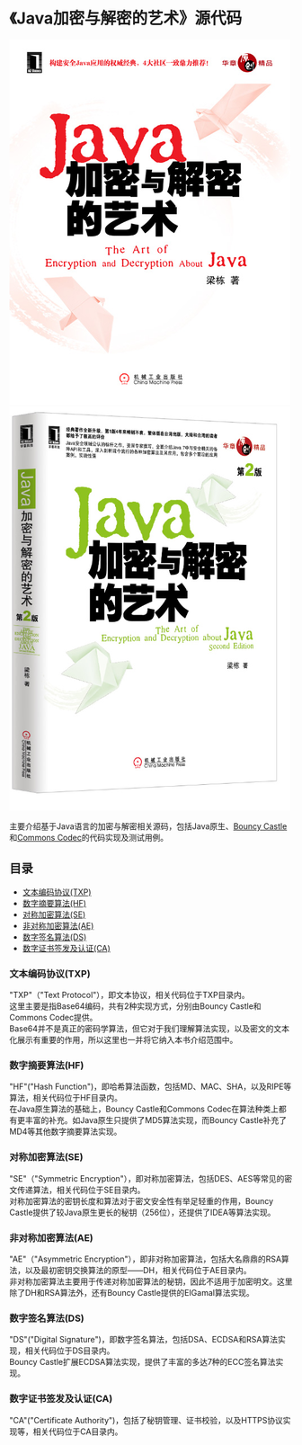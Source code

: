 # 《Java加密与解密的艺术》源代码
![《Java加密与解密的艺术》（第1版）](《Java加密与解密的艺术》（第1版）.jpg)
![《Java加密与解密的艺术》（第2版）](《Java加密与解密的艺术》（第2版）.jpg)

主要介绍基于Java语言的加密与解密相关源码，包括Java原生、[Bouncy Castle](https://www.bouncycastle.org/ "BouncyCastle")和[Commons Codec](https://commons.apache.org/proper/commons-codec/ "Commons Codec")的代码实现及测试用例。

## 目录

- [文本编码协议(TXP)](#文本编码协议(TXP))
- [数字摘要算法(HF)](#数字摘要算法(HF))
- [对称加密算法(SE)](#对称加密算法(SE))
- [非对称加密算法(AE)](#非对称加密算法(AE))
- [数字签名算法(DS)](#数字签名算法(DS))
- [数字证书签发及认证(CA)](#数字证书签发及认证(CA))

### 文本编码协议(TXP)

"TXP"（"Text Protocol"），即文本协议，相关代码位于TXP目录内。  
这里主要是指Base64编码，共有2种实现方式，分别由Bouncy Castle和Commons Codec提供。     
Base64并不是真正的密码学算法，但它对于我们理解算法实现，以及密文的文本化展示有重要的作用，所以这里也一并将它纳入本书介绍范围中。    

### 数字摘要算法(HF)

"HF"("Hash Function")，即哈希算法函数，包括MD、MAC、SHA，以及RIPE等算法，相关代码位于HF目录内。    
在Java原生算法的基础上，Bouncy Castle和Commons Codec在算法种类上都有更丰富的补充。如Java原生只提供了MD5算法实现，而Bouncy Castle补充了MD4等其他数字摘要算法实现。    

### 对称加密算法(SE)

"SE"（"Symmetric Encryption"），即对称加密算法，包括DES、AES等常见的密文传递算法，相关代码位于SE目录内。    
对称加密算法的密钥长度和算法对于密文安全性有举足轻重的作用，Bouncy Castle提供了较Java原生更长的秘钥（256位），还提供了IDEA等算法实现。    

### 非对称加密算法(AE)

"AE"（"Asymmetric Encryption"），即非对称加密算法，包括大名鼎鼎的RSA算法，以及最初密钥交换算法的原型——DH，相关代码位于AE目录内。   
非对称加密算法主要用于传递对称加密算法的秘钥，因此不适用于加密明文。这里除了DH和RSA算法外，还有Bouncy Castle提供的EIGamal算法实现。

### 数字签名算法(DS)

"DS"("Digital Signature")，即数字签名算法，包括DSA、ECDSA和RSA算法实现，相关代码位于DS目录内。    
Bouncy Castle扩展ECDSA算法实现，提供了丰富的多达7种的ECC签名算法实现。

### 数字证书签发及认证(CA)

"CA"("Certificate Authority")，包括了秘钥管理、证书校验，以及HTTPS协议实现等，相关代码位于CA目录内。

